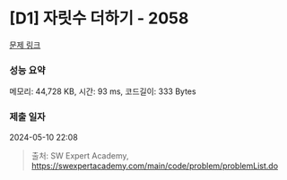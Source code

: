# [D1] 자릿수 더하기 - 2058 

[문제 링크](https://swexpertacademy.com/main/code/problem/problemDetail.do?contestProbId=AV5QPRjqA10DFAUq) 

### 성능 요약

메모리: 44,728 KB, 시간: 93 ms, 코드길이: 333 Bytes

### 제출 일자

2024-05-10 22:08



> 출처: SW Expert Academy, https://swexpertacademy.com/main/code/problem/problemList.do